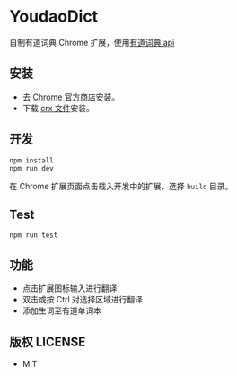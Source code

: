 # YoudaoDict

自制有道词典 Chrome 扩展，使用[有道词典 api](http://fanyi.youdao.com/openapi)

## 安装

* 去 [Chrome 官方商店](https://chrome.google.com/webstore/detail/youdao-dict/geboigdomoihijcamklnhlcgnnpdgkmg)安装。
* 下载 [crx 文件](https://github.com/youngdze/YoudaoDict/releases)安装。

## 开发

```shell
npm install
npm run dev
```

在 Chrome 扩展页面点击载入开发中的扩展，选择 `build` 目录。

## Test

```shell
npm run test
```

## 功能

* 点击扩展图标输入进行翻译
* 双击或按 Ctrl 对选择区域进行翻译
* 添加生词至有道单词本

## 版权 LICENSE

* MIT
